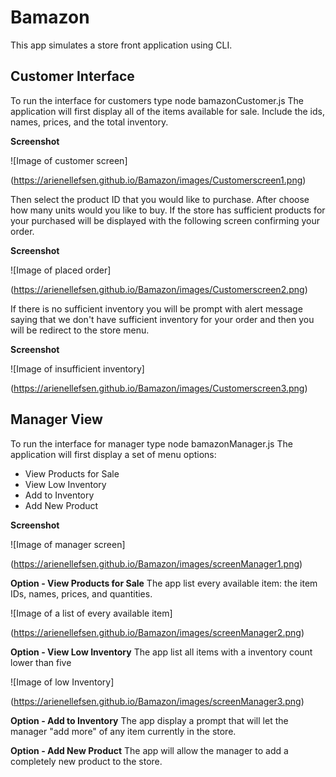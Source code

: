 # Bamazon
This app simulates a store front application using CLI.

## Customer Interface
To run the interface for customers type node bamazonCustomer.js
The application will first display all of the items available for sale. Include the ids, names, prices, and the total inventory.

**Screenshot**

![Image of customer screen]

(https://arienellefsen.github.io/Bamazon/images/Customerscreen1.png)

Then select the product ID that you would like to purchase.
After choose how many units would you like to buy.
If the store has sufficient products for your purchased will be displayed with the following screen confirming your order.

**Screenshot**

![Image of placed order]

(https://arienellefsen.github.io/Bamazon/images/Customerscreen2.png)


If there is no sufficient inventory you will be prompt with alert message saying that we don't have sufficient inventory for your order and then you will be redirect to the store menu.

**Screenshot**

![Image of insufficient inventory]

(https://arienellefsen.github.io/Bamazon/images/Customerscreen3.png)


## Manager View
To run the interface for manager type node bamazonManager.js
The application will first display a set of menu options:

* View Products for Sale
* View Low Inventory
* Add to Inventory
* Add New Product

**Screenshot**

![Image of manager screen]

(https://arienellefsen.github.io/Bamazon/images/screenManager1.png)

**Option - View Products for Sale**
The app list every available item: the item IDs, names, prices, and quantities.

![Image of a list of every available item]

(https://arienellefsen.github.io/Bamazon/images/screenManager2.png)

**Option - View Low Inventory**
The app list all items with a inventory count lower than five

![Image of low Inventory]

(https://arienellefsen.github.io/Bamazon/images/screenManager3.png)

**Option - Add to Inventory**
The app display a prompt that will let the manager "add more" of any item currently in the store.

**Option - Add New Product**
The app will allow the manager to add a completely new product to the store.
